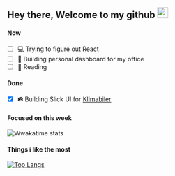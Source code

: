 ## Hey there, Welcome to my github <img src="https://media.giphy.com/media/hvRJCLFzcasrR4ia7z/giphy.gif" width="25px">

#### Now
- [ ] 💻 Trying to figure out React
- [ ] 🚀 Building personal dashboard for my office
- [ ] 📕 Reading

#### Done
- [x] ☘️ Building Slick UI for [Klimabiler](https://klimabiler.dk)


#### Focused on this week
![Wwakatime stats](https://github-readme-stats-taupe-two.vercel.app/api/wakatime?username=byhartvig&hide_title=true&hide_border=true&langs_count=5&bg_color=00000000&text_color=777)

#### Things i like the most
[![Top Langs](https://github-readme-stats.vercel.app/api/top-langs/?username=byhartvig&hide_title=true&hide_border=true&langs_count=5&bg_color=00000000&text_color=777)](https://github.com/anuraghazra/github-readme-stats)
